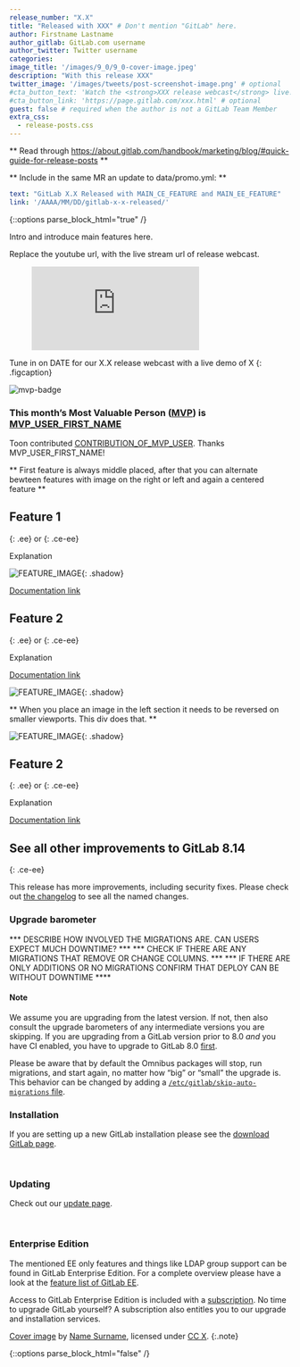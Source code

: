 ```yaml
---
release_number: "X.X"
title: "Released with XXX" # Don't mention "GitLab" here.
author: Firstname Lastname
author_gitlab: GitLab.com username
author_twitter: Twitter username
categories:
image_title: '/images/9_0/9_0-cover-image.jpeg'
description: "With this release XXX"
twitter_image: '/images/tweets/post-screenshot-image.png' # optional
#cta_button_text: 'Watch the <strong>XXX release webcast</strong> live!' # optional
#cta_button_link: 'https://page.gitlab.com/xxx.html' # optional
guest: false # required when the author is not a GitLab Team Member
extra_css:
  - release-posts.css
---
```



** Read through https://about.gitlab.com/handbook/marketing/blog/#quick-guide-for-release-posts **

** Include in the same MR an update to data/promo.yml: **

```yaml
text: "GitLab X.X Released with MAIN_CE_FEATURE and MAIN_EE_FEATURE"
link: '/AAAA/MM/DD/gitlab-x-x-released/'
```

{::options parse_block_html="true" /}








<section class="left vertical-align-top">

Intro and introduce main features here.

<!-- more -->

</section>









<section class="right vertical-align-top">

Replace the youtube url, with the live stream url of release webcast.

<figure class="video_container">
  <iframe src="https://www.youtube.com/embed/enMumwvLAug" frameborder="0" allowfullscreen="true"> </iframe>
</figure>

Tune in on DATE for our X.X release webcast with a live demo of X
{: .figcaption}

</section>








<section class="mvp">

![mvp-badge](/images/mvp_badge.png)

### This month’s Most Valuable Person ([MVP](https://about.gitlab.com/mvp/)) is [MVP_USER_FIRST_NAME](MVP_PROFILE_URL)

Toon contributed [CONTRIBUTION_OF_MVP_USER](CONTRIBUTION_OF_MVP_USER_MR_URL). Thanks MVP_USER_FIRST_NAME!

</section>

<!--more-->






** First feature is always middle placed, after that you can alternate bewteen features with image on the right or left and again a centered feature **

<section class="middle">

## Feature 1
{: .ee} or {: .ce-ee}

Explanation

![FEATURE_IMAGE](FEATURE_IMAGE_URL){: .shadow}

[Documentation link](link)

</section>








<section class="left">

## Feature 2
{: .ee} or {: .ce-ee}

Explanation

[Documentation link](link)

</section>

<section class="right">

![FEATURE_IMAGE](FEATURE_IMAGE_URL){: .shadow}

</section>






** When you place an image in the left section it needs to be reversed on smaller viewports. This div does that. **

<div class="small-reverse">

<section class="left">

![FEATURE_IMAGE](FEATURE_IMAGE_URL){: .shadow}

</section>

<section class="right">

## Feature 2
{: .ee} or {: .ce-ee}

Explanation

[Documentation link](link)

</section>

</div>










<section class="middle">

## See all other improvements to GitLab 8.14
{: .ce-ee}

This release has more improvements, including security fixes. Please check out
[the changelog] to see all the named changes.

[the changelog]: https://gitlab.com/gitlab-org/gitlab-ce/blob/master/CHANGELOG.md

</section>

<section class="left vertical-align-top">

### Upgrade barometer

*** DESCRIBE HOW INVOLVED THE MIGRATIONS ARE. CAN USERS EXPECT MUCH DOWNTIME? ***
*** CHECK IF THERE ARE ANY MIGRATIONS THAT REMOVE OR CHANGE COLUMNS. ***
*** IF THERE ARE ONLY ADDITIONS OR NO MIGRATIONS CONFIRM THAT DEPLOY CAN BE WITHOUT DOWNTIME ****

#### Note

We assume you are upgrading from the latest version. If not, then also consult the upgrade barometers of any intermediate versions you are skipping.
If you are upgrading from a GitLab version prior to 8.0 *and* you have CI enabled, you have to upgrade to GitLab 8.0 [first](https://about.gitlab.com/2015/09/22/gitlab-8-0-released/).

Please be aware that by default the Omnibus packages will stop, run migrations,
and start again, no matter how “big” or “small” the upgrade is. This behavior
can be changed by adding a [`/etc/gitlab/skip-auto-migrations`
file](http://doc.gitlab.com/omnibus/update/README.html).

</section>

<section class="right vertical-align-top">

### Installation

If you are setting up a new GitLab installation please see the
[download GitLab page](https://about.gitlab.com/installation/).

<br>

### Updating

Check out our [update page](https://about.gitlab.com/update/).

<br>

### Enterprise Edition

The mentioned EE only features and things like LDAP group support can be found in GitLab Enterprise Edition.
For a complete overview please have a look at the [feature list of GitLab EE]( https://about.gitlab.com/features/#enterprise).

Access to GitLab Enterprise Edition is included with a [subscription](https://about.gitlab.com/products/). No time to upgrade GitLab yourself? A subscription also entitles you to our upgrade and installation services.

</section>

[Cover image](LINK-TO-ORIG-IMG) by [Name Surname](LINK-TO-AUTHOR'S-BIO), licensed under [CC X](LINK-TO-LICENCE).
{:.note}

{::options parse_block_html="false" /}

